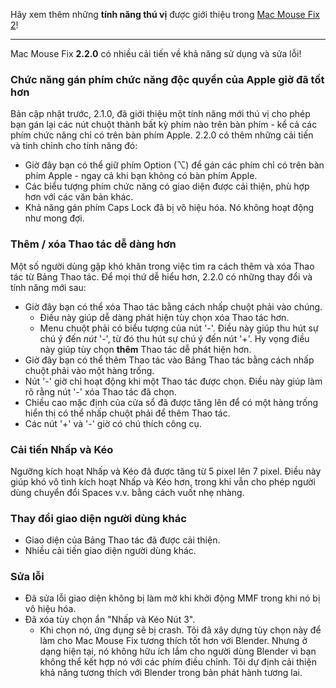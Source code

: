 Hãy xem thêm những **tính năng thú vị** được giới thiệu trong [Mac Mouse Fix 2](https://github.com/noah-nuebling/mac-mouse-fix/releases/tag/2.0.0)!

---

Mac Mouse Fix **2.2.0** có nhiều cải tiến về khả năng sử dụng và sửa lỗi!

### Chức năng gán phím chức năng độc quyền của Apple giờ đã tốt hơn

Bản cập nhật trước, 2.1.0, đã giới thiệu một tính năng mới thú vị cho phép bạn gán lại các nút chuột thành bất kỳ phím nào trên bàn phím - kể cả các phím chức năng chỉ có trên bàn phím Apple. 2.2.0 có thêm những cải tiến và tinh chỉnh cho tính năng đó:

- Giờ đây bạn có thể giữ phím Option (⌥) để gán các phím chỉ có trên bàn phím Apple - ngay cả khi bạn không có bàn phím Apple.
- Các biểu tượng phím chức năng có giao diện được cải thiện, phù hợp hơn với các văn bản khác.
- Khả năng gán phím Caps Lock đã bị vô hiệu hóa. Nó không hoạt động như mong đợi.

### Thêm / xóa Thao tác dễ dàng hơn

Một số người dùng gặp khó khăn trong việc tìm ra cách thêm và xóa Thao tác từ Bảng Thao tác. Để mọi thứ dễ hiểu hơn, 2.2.0 có những thay đổi và tính năng mới sau:

- Giờ đây bạn có thể xóa Thao tác bằng cách nhấp chuột phải vào chúng.
  - Điều này giúp dễ dàng phát hiện tùy chọn xóa Thao tác hơn.
  - Menu chuột phải có biểu tượng của nút '-'. Điều này giúp thu hút sự chú ý đến _nút_ '-', từ đó thu hút sự chú ý đến nút '+'. Hy vọng điều này giúp tùy chọn **thêm** Thao tác dễ phát hiện hơn.
- Giờ đây bạn có thể thêm Thao tác vào Bảng Thao tác bằng cách nhấp chuột phải vào một hàng trống.
- Nút '-' giờ chỉ hoạt động khi một Thao tác được chọn. Điều này giúp làm rõ rằng nút '-' xóa Thao tác đã chọn.
- Chiều cao mặc định của cửa sổ đã được tăng lên để có một hàng trống hiển thị có thể nhấp chuột phải để thêm Thao tác.
- Các nút '+' và '-' giờ có chú thích công cụ.

### Cải tiến Nhấp và Kéo

Ngưỡng kích hoạt Nhấp và Kéo đã được tăng từ 5 pixel lên 7 pixel. Điều này giúp khó vô tình kích hoạt Nhấp và Kéo hơn, trong khi vẫn cho phép người dùng chuyển đổi Spaces v.v. bằng cách vuốt nhẹ nhàng.

### Thay đổi giao diện người dùng khác

- Giao diện của Bảng Thao tác đã được cải thiện.
- Nhiều cải tiến giao diện người dùng khác.

### Sửa lỗi

- Đã sửa lỗi giao diện không bị làm mờ khi khởi động MMF trong khi nó bị vô hiệu hóa.
- Đã xóa tùy chọn ẩn "Nhấp và Kéo Nút 3".
  - Khi chọn nó, ứng dụng sẽ bị crash. Tôi đã xây dựng tùy chọn này để làm cho Mac Mouse Fix tương thích tốt hơn với Blender. Nhưng ở dạng hiện tại, nó không hữu ích lắm cho người dùng Blender vì bạn không thể kết hợp nó với các phím điều chỉnh. Tôi dự định cải thiện khả năng tương thích với Blender trong bản phát hành tương lai.